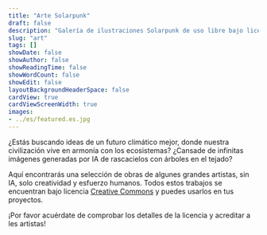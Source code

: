 ```yaml
---
title: "Arte Solarpunk"
draft: false
description: "Galería de ilustraciones Solarpunk de uso libre bajo licencias abiertas"
slug: "art"
tags: []
showDate: false
showAuthor: false
showReadingTime: false
showWordCount: false
showEdit: false
layoutBackgroundHeaderSpace: false
cardView: true
cardViewScreenWidth: true
images:
- ../es/featured.es.jpg
---
```


¿Estás buscando ideas de un futuro climático mejor, donde nuestra civilización vive en armonía con los ecosistemas? ¿Cansade de infinitas imágenes generadas por IA de rascacielos con árboles en el tejado?

Aquí encontrarás una selección de obras de algunes grandes artistas, sin IA, solo creatividad y esfuerzo humanos. Todos estos trabajos se encuentran bajo licencia [Creative Commons](https://creativecommons.org/share-your-work/cclicenses/) y puedes usarlos en tus proyectos.

¡Por favor acuérdate de comprobar los detalles de la licencia y acreditar a les artistas!

</BR>
